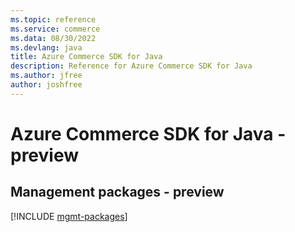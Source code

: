 ```yaml
---
ms.topic: reference
ms.service: commerce
ms.data: 08/30/2022
ms.devlang: java
title: Azure Commerce SDK for Java
description: Reference for Azure Commerce SDK for Java
ms.author: jfree
author: joshfree
---
```

# Azure Commerce SDK for Java - preview

## Management packages - preview
[!INCLUDE [mgmt-packages](commerce-mgmt-index.md)]
